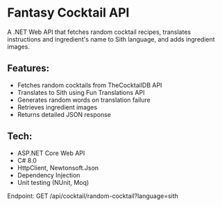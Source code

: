 # Fantasy Cocktail API

A .NET Web API that fetches random cocktail recipes, translates instructions and ingredient's name to Sith language, and adds ingredient images.

## Features:
- Fetches random cocktails from TheCocktailDB API
- Translates to Sith using Fun Translations API
- Generates random words on translation failure
- Retrieves ingredient images
- Returns detailed JSON response

## Tech:
- ASP.NET Core Web API
- C# 8.0
- HttpClient, Newtonsoft.Json
- Dependency Injection
- Unit testing (NUnit, Moq)

Endpoint: GET /api/cocktail/random-cocktail?language=sith